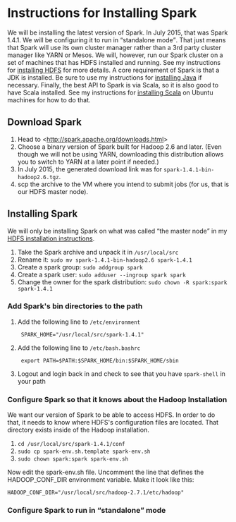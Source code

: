 # Instructions for Installing Spark

We will be installing the latest version of Spark. In July 2015, that was Spark 1.4.1. We will be configuring it to run in <q>standalone mode</q>. That just means that Spark will use its own cluster manager rather than a 3rd party cluster manager like YARN or Mesos. We will, however, run our Spark cluster on a set of machines that has HDFS installed and running. See my instructions for [installing HDFS](https://github.com/kenbod/sysadmin/blob/master/hdfs.md) for more details. A core requirement of Spark is that a JDK is installed. Be sure to use my instructions for [installing Java](https://github.com/kenbod/sysadmin/blob/master/java.md) if necessary. Finally, the best API to Spark is via Scala, so it is also good to have Scala installed. See my instructions for [installing Scala](https://github.com/kenbod/sysadmin/blob/master/scala.md) on Ubuntu machines for how to do that.

## Download Spark

1. Head to &lt;http://spark.apache.org/downloads.html&gt;
2. Choose a binary version of Spark built for Hadoop 2.6 and later. (Even though we will not be using YARN, downloading this distribution allows you to switch to YARN at a later point if needed.)
3. In July 2015, the generated download link was for `spark-1.4.1-bin-hadoop2.6.tgz`.
4. scp the archive to the VM where you intend to submit jobs (for us, that is our HDFS master node).

## Installing Spark

We will only be installing Spark on what was called <q>the master node</q> in my [HDFS installation instructions](https://github.com/kenbod/sysadmin/blob/master/hdfs.md).

1. Take the Spark archive and unpack it in `/usr/local/src`
2. Rename it: `sudo mv spark-1.4.1-bin-hadoop2.6 spark-1.4.1`
2. Create a spark group: `sudo addgroup spark`
3. Create a spark user: `sudo adduser --ingroup spark spark`
4. Change the owner for the spark distribution: `sudo chown -R spark:spark spark-1.4.1`

### Add Spark's bin directories to the path

1. Add the following line to `/etc/environment`

        SPARK_HOME="/usr/local/src/spark-1.4.1"

2. Add the following line to `/etc/bash.bashrc`

        export PATH=$PATH:$SPARK_HOME/bin:$SPARK_HOME/sbin

3. Logout and login back in and check to see that you have `spark-shell` in your path

### Configure Spark so that it knows about the Hadoop Installation

We want our version of Spark to be able to access HDFS. In order to do that, it needs to know where HDFS's configuration files are located. That directory exists inside of the Hadoop installation.

1. `cd /usr/local/src/spark-1.4.1/conf`
2. `sudo cp spark-env.sh.template spark-env.sh`
3. `sudo chown spark:spark spark-env.sh`

Now edit the spark-env.sh file. Uncomment the line that defines the HADOOP_CONF_DIR environment variable. Make it look like this:

    HADOOP_CONF_DIR="/usr/local/src/hadoop-2.7.1/etc/hadoop"

### Configure Spark to run in <q>standalone</q> mode
